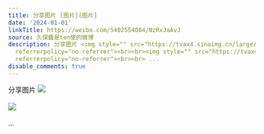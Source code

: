 ```yaml
---
title: 分享图片 [图片][图片]
date: '2024-01-01'
linkTitle: https://weibo.com/5402554084/NzRxJaAvJ
source: 久保醬是ten使的微博
description: 分享图片 <img style="" src="https://tvax4.sinaimg.cn/large/005TCz76gy1hleer678x2j30q80rdmzk.jpg"
  referrerpolicy="no-referrer"><br><br><img style="" src="https://tvax4.sinaimg.cn/large/005TCz76gy1hleerjwdmdj30q60rsacn.jpg"
  referrerpolicy="no-referrer"><br><br> ...
disable_comments: true
---
```

分享图片 <img style="" src="https://tvax4.sinaimg.cn/large/005TCz76gy1hleer678x2j30q80rdmzk.jpg" referrerpolicy="no-referrer"><br><br><img style="" src="https://tvax4.sinaimg.cn/large/005TCz76gy1hleerjwdmdj30q60rsacn.jpg" referrerpolicy="no-referrer"><br><br> ...